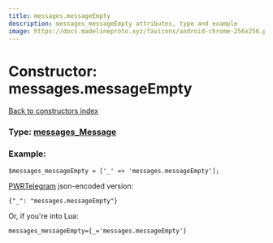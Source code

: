 ```yaml
---
title: messages.messageEmpty
description: messages_messageEmpty attributes, type and example
image: https://docs.madelineproto.xyz/favicons/android-chrome-256x256.png
---
```

# Constructor: messages.messageEmpty  
[Back to constructors index](index.md)






### Type: [messages\_Message](../types/messages_Message.md)


### Example:

```
$messages_messageEmpty = ['_' => 'messages.messageEmpty'];
```  

[PWRTelegram](https://pwrtelegram.xyz) json-encoded version:

```
{"_": "messages.messageEmpty"}
```


Or, if you're into Lua:  


```
messages_messageEmpty={_='messages.messageEmpty'}

```


